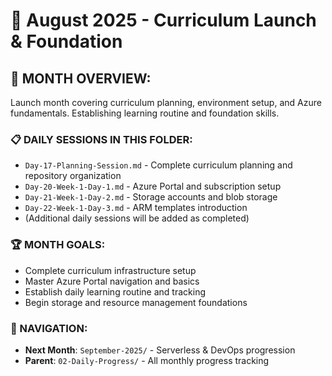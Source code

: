 # 📅 August 2025 - Curriculum Launch & Foundation

## **🎯 MONTH OVERVIEW:**
Launch month covering curriculum planning, environment setup, and Azure fundamentals. Establishing learning routine and foundation skills.

### **📋 DAILY SESSIONS IN THIS FOLDER:**
- `Day-17-Planning-Session.md` - Complete curriculum planning and repository organization
- `Day-20-Week-1-Day-1.md` - Azure Portal and subscription setup
- `Day-21-Week-1-Day-2.md` - Storage accounts and blob storage
- `Day-22-Week-1-Day-3.md` - ARM templates introduction
- (Additional daily sessions will be added as completed)

### **🏆 MONTH GOALS:**
- Complete curriculum infrastructure setup
- Master Azure Portal navigation and basics
- Establish daily learning routine and tracking
- Begin storage and resource management foundations

### **🔗 NAVIGATION:**
- **Next Month**: `September-2025/` - Serverless & DevOps progression
- **Parent**: `02-Daily-Progress/` - All monthly progress tracking
